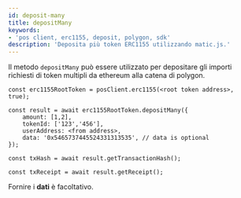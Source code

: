 ```yaml
---
id: deposit-many
title: depositMany
keywords:
- 'pos client, erc1155, deposit, polygon, sdk'
description: 'Deposita più token ERC1155 utilizzando matic.js.'
---
```


Il metodo `depositMany` può essere utilizzato per depositare gli importi richiesti di token multipli da ethereum alla catena di polygon.

```
const erc1155RootToken = posClient.erc1155(<root token address>, true);

const result = await erc1155RootToken.depositMany({
    amount: [1,2],
    tokenId: ['123','456'],
    userAddress: <from address>,
    data: '0x5465737445524331313535', // data is optional
});

const txHash = await result.getTransactionHash();

const txReceipt = await result.getReceipt();

```

Fornire i **dati** è facoltativo.